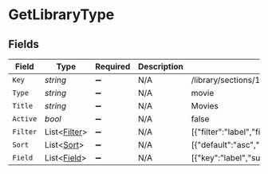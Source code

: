 # GetLibraryType


## Fields

| Field                                                                                                                                                            | Type                                                                                                                                                             | Required                                                                                                                                                         | Description                                                                                                                                                      | Example                                                                                                                                                          |
| ---------------------------------------------------------------------------------------------------------------------------------------------------------------- | ---------------------------------------------------------------------------------------------------------------------------------------------------------------- | ---------------------------------------------------------------------------------------------------------------------------------------------------------------- | ---------------------------------------------------------------------------------------------------------------------------------------------------------------- | ---------------------------------------------------------------------------------------------------------------------------------------------------------------- |
| `Key`                                                                                                                                                            | *string*                                                                                                                                                         | :heavy_minus_sign:                                                                                                                                               | N/A                                                                                                                                                              | /library/sections/1/all?type=1                                                                                                                                   |
| `Type`                                                                                                                                                           | *string*                                                                                                                                                         | :heavy_minus_sign:                                                                                                                                               | N/A                                                                                                                                                              | movie                                                                                                                                                            |
| `Title`                                                                                                                                                          | *string*                                                                                                                                                         | :heavy_minus_sign:                                                                                                                                               | N/A                                                                                                                                                              | Movies                                                                                                                                                           |
| `Active`                                                                                                                                                         | *bool*                                                                                                                                                           | :heavy_minus_sign:                                                                                                                                               | N/A                                                                                                                                                              | false                                                                                                                                                            |
| `Filter`                                                                                                                                                         | List<[Filter](../../Models/Requests/Filter.md)>                                                                                                                  | :heavy_minus_sign:                                                                                                                                               | N/A                                                                                                                                                              | [{"filter":"label","filterType":"string","key":"/library/sections/1/label","title":"Labels","type":"filter"}]                                                    |
| `Sort`                                                                                                                                                           | List<[Sort](../../Models/Requests/Sort.md)>                                                                                                                      | :heavy_minus_sign:                                                                                                                                               | N/A                                                                                                                                                              | [{"default":"asc","defaultDirection":"desc","descKey":"random:desc","firstCharacterKey":"/library/sections/1/firstCharacter","key":"random","title":"Randomly"}] |
| `Field`                                                                                                                                                          | List<[Field](../../Models/Requests/Field.md)>                                                                                                                    | :heavy_minus_sign:                                                                                                                                               | N/A                                                                                                                                                              | [{"key":"label","subType":"bitrate","title":"Label","type":"tag"}]                                                                                               |